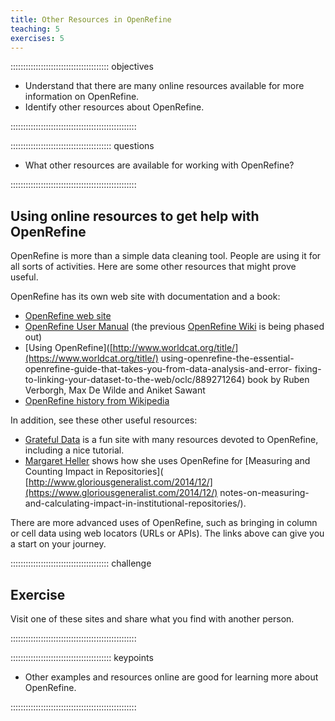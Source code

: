 ```yaml
---
title: Other Resources in OpenRefine
teaching: 5
exercises: 5
---
```


::::::::::::::::::::::::::::::::::::::: objectives

- Understand that there are many online resources available for more information on OpenRefine.
- Identify other resources about OpenRefine.

::::::::::::::::::::::::::::::::::::::::::::::::::

:::::::::::::::::::::::::::::::::::::::: questions

- What other resources are available for working with OpenRefine?

::::::::::::::::::::::::::::::::::::::::::::::::::

## Using online resources to get help with OpenRefine

OpenRefine is more than a simple data cleaning tool. People are using it for
all sorts of activities. Here are some other resources that might prove useful.

OpenRefine has its own web site with documentation and a book:

- [OpenRefine web site](https://openrefine.org/)
- [OpenRefine User Manual](https://docs.openrefine.org/) (the previous
  [OpenRefine Wiki](https://github.com/OpenRefine/OpenRefine/wiki) is being phased out)
- [Using OpenRefine]([http://www.worldcat.org/title/](https://www.worldcat.org/title/)
  using-openrefine-the-essential-openrefine-guide-that-takes-you-from-data-analysis-and-error-
  fixing-to-linking-your-dataset-to-the-web/oclc/889271264)
  book by Ruben Verborgh, Max De Wilde and Aniket Sawant
- [OpenRefine history from Wikipedia](https://en.wikipedia.org/wiki/OpenRefine)

In addition, see these other useful resources:

- [Grateful Data](https://github.com/scottythered/gratefuldata/wiki) is a fun
  site with many resources devoted to OpenRefine, including a nice tutorial.
- [Margaret Heller](https://www.gloriousgeneralist.com/) shows how she uses
  OpenRefine for [Measuring and Counting Impact in Repositories](
  [http://www.gloriousgeneralist.com/2014/12/](https://www.gloriousgeneralist.com/2014/12/)
  notes-on-measuring-and-calculating-impact-in-institutional-repositories/).

There are more advanced uses of OpenRefine, such as bringing in column or cell
data using web locators (URLs or APIs). The links above can give you a start on
your journey.

:::::::::::::::::::::::::::::::::::::::  challenge

## Exercise

Visit one of these sites and share what you find with another person.


::::::::::::::::::::::::::::::::::::::::::::::::::



:::::::::::::::::::::::::::::::::::::::: keypoints

- Other examples and resources online are good for learning more about OpenRefine.

::::::::::::::::::::::::::::::::::::::::::::::::::


